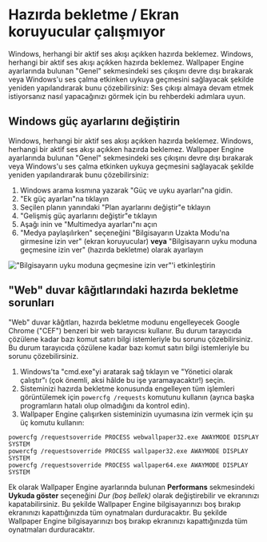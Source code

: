 # Hazırda bekletme / Ekran koruyucular çalışmıyor

Windows, herhangi bir aktif ses akışı açıkken hazırda beklemez. Windows, herhangi bir aktif ses akışı açıkken hazırda beklemez. Wallpaper Engine ayarlarında bulunan "Genel" sekmesindeki ses çıkışını devre dışı bırakarak veya Windows'u ses çalma etkinken uykuya geçmesini sağlayacak şekilde yeniden yapılandırarak bunu çözebilirsiniz: Ses çıkışı almaya devam etmek istiyorsanız nasıl yapacağınızı görmek için bu rehberdeki adımlara uyun.

## Windows güç ayarlarını değiştirin

Windows, herhangi bir aktif ses akışı açıkken hazırda beklemez. Windows, herhangi bir aktif ses akışı açıkken hazırda beklemez. Wallpaper Engine ayarlarında bulunan "Genel" sekmesindeki ses çıkışını devre dışı bırakarak veya Windows'u ses çalma etkinken uykuya geçmesini sağlayacak şekilde yeniden yapılandırarak bunu çözebilirsiniz:

1. Windows arama kısmına yazarak "Güç ve uyku ayarları"na gidin.
2. "Ek güç ayarları"na tıklayın
3. Seçilen planın yanındaki "Plan ayarlarını değiştir"e tıklayın
4. "Gelişmiş güç ayarlarını değiştir"e tıklayın
5. Aşağı inin ve "Multimedya ayarları"nı açın
6. "Medya paylaşılırken" seçeneğini "Bilgisayarın Uzakta Modu'na girmesine izin ver" (ekran koruyucular) **veya** "Bilgisayarın uyku moduna geçmesine izin ver" (hazırda bekletme) olarak ayarlayın

!["Bilgisayarın uyku moduna geçmesine izin ver"'i etkinleştirin](./power.gif)

## "Web" duvar kâğıtlarındaki hazırda bekletme sorunları

"Web" duvar kâğıtları, hazırda bekletme modunu engelleyecek Google Chrome ("CEF") benzeri bir web tarayıcısı kullanır. Bu durum tarayıcıda çözülene kadar bazı komut satırı bilgi istemleriyle bu sorunu çözebilirsiniz. Bu durum tarayıcıda çözülene kadar bazı komut satırı bilgi istemleriyle bu sorunu çözebilirsiniz.

1. Windows'ta "cmd.exe"yi aratarak sağ tıklayın ve "Yönetici olarak çalıştır"ı (çok önemli, aksi hâlde bu işe yaramayacaktır!) seçin.
2. Sisteminizi hazırda bekletme konusunda engelleyen tüm işlemleri görüntülemek için `powercfg /requests` komutunu kullanın (ayrıca başka programların hatalı olup olmadığını da kontrol edin).
3. Wallpaper Engine çalışırken sisteminizin uyumasına izin vermek için şu üç komutu kullanın:

```
powercfg /requestsoverride PROCESS webwallpaper32.exe AWAYMODE DISPLAY SYSTEM
powercfg /requestsoverride PROCESS wallpaper32.exe AWAYMODE DISPLAY SYSTEM
powercfg /requestsoverride PROCESS wallpaper64.exe AWAYMODE DISPLAY SYSTEM
```

Ek olarak Wallpaper Engine ayarlarında bulunan **Performans** sekmesindeki **Uykuda göster** seçeneğini *Dur (boş bellek)* olarak değiştirebilir ve ekranınızı kapatabilirsiniz. Bu şekilde Wallpaper Engine bilgisayarınızı boş bırakıp ekranınızı kapattığınızda tüm oynatmaları durduracaktır. Bu şekilde Wallpaper Engine bilgisayarınızı boş bırakıp ekranınızı kapattığınızda tüm oynatmaları durduracaktır.
